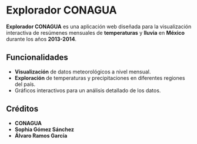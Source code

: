 # Explorador CONAGUA

**Explorador CONAGUA** es una aplicación web diseñada para la visualización interactiva de resúmenes mensuales de **temperaturas** y **lluvia** en **México** durante los años **2013-2014**.

## Funcionalidades

- **Visualización** de datos meteorológicos a nivel mensual.
- **Exploración** de temperaturas y precipitaciones en diferentes regiones del país.
- Gráficos interactivos para un análisis detallado de los datos.

## Créditos

- **CONAGUA**
- **Sophia Gómez Sánchez**
- **Álvaro Ramos García**